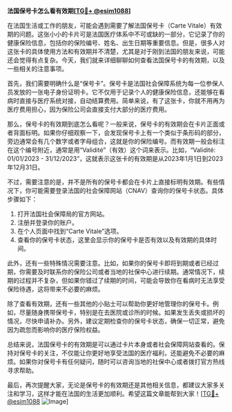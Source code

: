 **法国保号卡怎么看有效期[[TG💪+ @esim1088](https://t.me/s/esim1088)]**

在法国生活或工作的朋友，可能会遇到需要了解法国保号卡（Carte Vitale）有效期的问题。这张小小的卡片可是法国医疗体系中不可或缺的一部分，它记录了你的健康保险信息，包括你的保险编号、姓名、出生日期等重要信息。但是，很多人对这张卡的具体使用方法和有效期并不清楚，尤其是对于刚到法国的朋友来说，可能还会觉得有点复杂。今天，我们就来详细聊聊如何查看法国保号卡的有效期，以及一些相关的注意事项。

首先，我们需要明确什么是“保号卡”。保号卡是法国社会保障系统为每一位参保人员发放的一张电子身份证明卡。它不仅用于记录个人的健康保险信息，还能够在看病时直接与医疗系统对接，自动结算费用。简单来说，有了这张卡，你就不用再为医疗费用担心，因为保险公司会直接支付大部分的医疗费用。

那么，保号卡的有效期到底怎么看呢？一般来说，保号卡的有效期会在卡片正面或者背面标明。如果你仔细观察一下，会发现保号卡上有一个类似于条形码的部分，旁边通常会有几个数字或者字母组合，这就是你的保险编号。而有效期一般会标注在这个编号附近，通常是用“Validité”（有效）这个词来表示。比如，“Validité: 01/01/2023 - 31/12/2023”，这就表示这张卡的有效期是从2023年1月1日到2023年12月31日。

不过，需要注意的是，并不是所有的保号卡都会在卡片上直接标明有效期。有些情况下，你可能需要登录法国的社会保障网站（CNAV）查询你的保号卡状态。具体步骤如下：

1. 打开法国社会保障局的官方网站。
2. 注册并登录你的账户。
3. 在个人页面中找到“Carte Vitale”选项。
4. 查看你的保号卡状态，这里会显示你的保号卡是否有效以及有效期的具体时间。

此外，还有一些特殊情况需要注意。比如，如果你的保号卡即将到期或者已经过期，你需要及时联系你的保险公司或者当地的社保中心进行续期。通常情况下，续期的过程并不复杂，但如果你错过了续期的时间，可能会导致你在看病时无法享受保险待遇，这将带来不必要的麻烦。

除了查看有效期，还有一些其他的小贴士可以帮助你更好地管理你的保号卡。例如，尽量随身携带保号卡，特别是在去医院或诊所的时候。如果发生丢失或损坏的情况，尽快申请补办。另外，建议定期检查你的保号卡状态，确保一切正常，避免因为疏忽而影响你的医疗保险权益。

总结来说，法国保号卡的有效期是可以通过卡片本身或者社会保障网站查看的。保持对保号卡的关注，不仅能让你更好地享受法国的医疗福利，还能避免不必要的麻烦。如果你对保号卡有任何疑问，随时可以咨询当地的社保中心或者拨打官方热线寻求帮助。

最后，再次提醒大家，无论是保号卡的有效期还是其他相关信息，都建议大家多关注和学习，这样才能在法国的生活更加顺利。希望这篇文章能帮到大家！[[TG💪+ @esim1088](https://t.me/s/esim1088) ![Image](https://i.postimg.cc/4NQfJmqS/Snipaste-2025-05-13-00-14-12.png)]